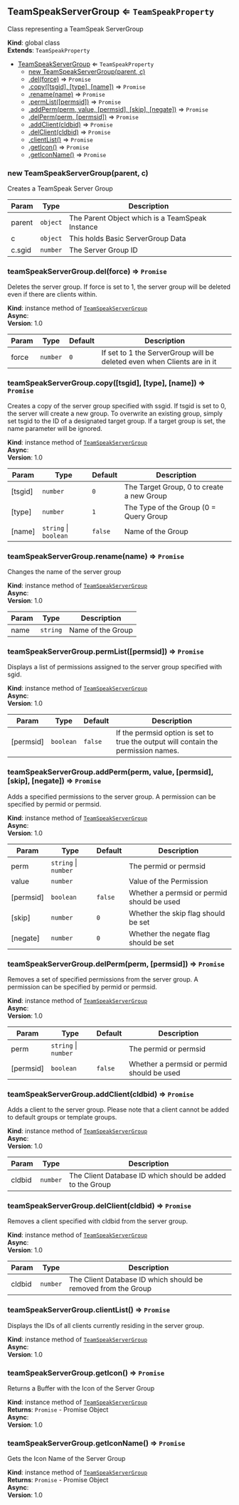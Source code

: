 <a name="TeamSpeakServerGroup"></a>

## TeamSpeakServerGroup ⇐ <code>TeamSpeakProperty</code>
Class representing a TeamSpeak ServerGroup

**Kind**: global class  
**Extends**: <code>TeamSpeakProperty</code>  

* [TeamSpeakServerGroup](#TeamSpeakServerGroup) ⇐ <code>TeamSpeakProperty</code>
    * [new TeamSpeakServerGroup(parent, c)](#new_TeamSpeakServerGroup_new)
    * [.del(force)](#TeamSpeakServerGroup+del) ⇒ <code>Promise</code>
    * [.copy([tsgid], [type], [name])](#TeamSpeakServerGroup+copy) ⇒ <code>Promise</code>
    * [.rename(name)](#TeamSpeakServerGroup+rename) ⇒ <code>Promise</code>
    * [.permList([permsid])](#TeamSpeakServerGroup+permList) ⇒ <code>Promise</code>
    * [.addPerm(perm, value, [permsid], [skip], [negate])](#TeamSpeakServerGroup+addPerm) ⇒ <code>Promise</code>
    * [.delPerm(perm, [permsid])](#TeamSpeakServerGroup+delPerm) ⇒ <code>Promise</code>
    * [.addClient(cldbid)](#TeamSpeakServerGroup+addClient) ⇒ <code>Promise</code>
    * [.delClient(cldbid)](#TeamSpeakServerGroup+delClient) ⇒ <code>Promise</code>
    * [.clientList()](#TeamSpeakServerGroup+clientList) ⇒ <code>Promise</code>
    * [.getIcon()](#TeamSpeakServerGroup+getIcon) ⇒ <code>Promise</code>
    * [.getIconName()](#TeamSpeakServerGroup+getIconName) ⇒ <code>Promise</code>

<a name="new_TeamSpeakServerGroup_new"></a>

### new TeamSpeakServerGroup(parent, c)
Creates a TeamSpeak Server Group


| Param | Type | Description |
| --- | --- | --- |
| parent | <code>object</code> | The Parent Object which is a TeamSpeak Instance |
| c | <code>object</code> | This holds Basic ServerGroup Data |
| c.sgid | <code>number</code> | The Server Group ID |

<a name="TeamSpeakServerGroup+del"></a>

### teamSpeakServerGroup.del(force) ⇒ <code>Promise</code>
Deletes the server group. If force is set to 1, the server group will be deleted even if there are clients within.

**Kind**: instance method of [<code>TeamSpeakServerGroup</code>](#TeamSpeakServerGroup)  
**Async**:   
**Version**: 1.0  

| Param | Type | Default | Description |
| --- | --- | --- | --- |
| force | <code>number</code> | <code>0</code> | If set to 1 the ServerGroup will be deleted even when Clients are in it |

<a name="TeamSpeakServerGroup+copy"></a>

### teamSpeakServerGroup.copy([tsgid], [type], [name]) ⇒ <code>Promise</code>
Creates a copy of the server group specified with ssgid. If tsgid is set to 0, the server will create a new group. To overwrite an existing group, simply set tsgid to the ID of a designated target group. If a target group is set, the name parameter will be ignored.

**Kind**: instance method of [<code>TeamSpeakServerGroup</code>](#TeamSpeakServerGroup)  
**Async**:   
**Version**: 1.0  

| Param | Type | Default | Description |
| --- | --- | --- | --- |
| [tsgid] | <code>number</code> | <code>0</code> | The Target Group, 0 to create a new Group |
| [type] | <code>number</code> | <code>1</code> | The Type of the Group (0 = Query Group | 1 = Normal Group) |
| [name] | <code>string</code> \| <code>boolean</code> | <code>false</code> | Name of the Group |

<a name="TeamSpeakServerGroup+rename"></a>

### teamSpeakServerGroup.rename(name) ⇒ <code>Promise</code>
Changes the name of the server group

**Kind**: instance method of [<code>TeamSpeakServerGroup</code>](#TeamSpeakServerGroup)  
**Async**:   
**Version**: 1.0  

| Param | Type | Description |
| --- | --- | --- |
| name | <code>string</code> | Name of the Group |

<a name="TeamSpeakServerGroup+permList"></a>

### teamSpeakServerGroup.permList([permsid]) ⇒ <code>Promise</code>
Displays a list of permissions assigned to the server group specified with sgid.

**Kind**: instance method of [<code>TeamSpeakServerGroup</code>](#TeamSpeakServerGroup)  
**Async**:   
**Version**: 1.0  

| Param | Type | Default | Description |
| --- | --- | --- | --- |
| [permsid] | <code>boolean</code> | <code>false</code> | If the permsid option is set to true the output will contain the permission names. |

<a name="TeamSpeakServerGroup+addPerm"></a>

### teamSpeakServerGroup.addPerm(perm, value, [permsid], [skip], [negate]) ⇒ <code>Promise</code>
Adds a specified permissions to the server group. A permission can be specified by permid or permsid.

**Kind**: instance method of [<code>TeamSpeakServerGroup</code>](#TeamSpeakServerGroup)  
**Async**:   
**Version**: 1.0  

| Param | Type | Default | Description |
| --- | --- | --- | --- |
| perm | <code>string</code> \| <code>number</code> |  | The permid or permsid |
| value | <code>number</code> |  | Value of the Permission |
| [permsid] | <code>boolean</code> | <code>false</code> | Whether a permsid or permid should be used |
| [skip] | <code>number</code> | <code>0</code> | Whether the skip flag should be set |
| [negate] | <code>number</code> | <code>0</code> | Whether the negate flag should be set |

<a name="TeamSpeakServerGroup+delPerm"></a>

### teamSpeakServerGroup.delPerm(perm, [permsid]) ⇒ <code>Promise</code>
Removes a set of specified permissions from the server group. A permission can be specified by permid or permsid.

**Kind**: instance method of [<code>TeamSpeakServerGroup</code>](#TeamSpeakServerGroup)  
**Async**:   
**Version**: 1.0  

| Param | Type | Default | Description |
| --- | --- | --- | --- |
| perm | <code>string</code> \| <code>number</code> |  | The permid or permsid |
| [permsid] | <code>boolean</code> | <code>false</code> | Whether a permsid or permid should be used |

<a name="TeamSpeakServerGroup+addClient"></a>

### teamSpeakServerGroup.addClient(cldbid) ⇒ <code>Promise</code>
Adds a client to the server group. Please note that a client cannot be added to default groups or template groups.

**Kind**: instance method of [<code>TeamSpeakServerGroup</code>](#TeamSpeakServerGroup)  
**Async**:   
**Version**: 1.0  

| Param | Type | Description |
| --- | --- | --- |
| cldbid | <code>number</code> | The Client Database ID which should be added to the Group |

<a name="TeamSpeakServerGroup+delClient"></a>

### teamSpeakServerGroup.delClient(cldbid) ⇒ <code>Promise</code>
Removes a client specified with cldbid from the server group.

**Kind**: instance method of [<code>TeamSpeakServerGroup</code>](#TeamSpeakServerGroup)  
**Async**:   
**Version**: 1.0  

| Param | Type | Description |
| --- | --- | --- |
| cldbid | <code>number</code> | The Client Database ID which should be removed from the Group |

<a name="TeamSpeakServerGroup+clientList"></a>

### teamSpeakServerGroup.clientList() ⇒ <code>Promise</code>
Displays the IDs of all clients currently residing in the server group.

**Kind**: instance method of [<code>TeamSpeakServerGroup</code>](#TeamSpeakServerGroup)  
**Async**:   
**Version**: 1.0  
<a name="TeamSpeakServerGroup+getIcon"></a>

### teamSpeakServerGroup.getIcon() ⇒ <code>Promise</code>
Returns a Buffer with the Icon of the Server Group

**Kind**: instance method of [<code>TeamSpeakServerGroup</code>](#TeamSpeakServerGroup)  
**Returns**: <code>Promise</code> - Promise Object  
**Async**:   
**Version**: 1.0  
<a name="TeamSpeakServerGroup+getIconName"></a>

### teamSpeakServerGroup.getIconName() ⇒ <code>Promise</code>
Gets the Icon Name of the Server Group

**Kind**: instance method of [<code>TeamSpeakServerGroup</code>](#TeamSpeakServerGroup)  
**Returns**: <code>Promise</code> - Promise Object  
**Async**:   
**Version**: 1.0  
